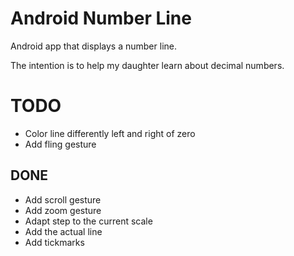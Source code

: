 # Android Number Line
Android app that displays a number line.

The intention is to help my daughter learn about decimal numbers.

# TODO
* Color line differently left and right of zero
* Add fling gesture

## DONE
* Add scroll gesture
* Add zoom gesture
* Adapt step to the current scale
* Add the actual line
* Add tickmarks
